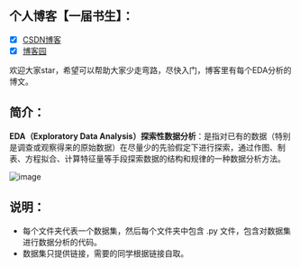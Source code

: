 ## 个人博客【一届书生】：

- [x] [CSDN博客](https://blog.csdn.net/qq_39435411)
- [x] [博客园](https://www.cnblogs.com/gy77/)

欢迎大家star，希望可以帮助大家少走弯路，尽快入门，博客里有每个EDA分析的博文。



## 简介：

**EDA（Exploratory Data Analysis）探索性数据分析**：是指对已有的数据（特别是调查或观察得来的原始数据）在尽量少的先验假定下进行探索，通过作图、制表、方程拟合、计算特征量等手段探索数据的结构和规律的一种数据分析方法。

![image](https://img2022.cnblogs.com/blog/1524748/202201/1524748-20220120160614506-182111829.png)



## 说明：

+ 每个文件夹代表一个数据集，然后每个文件夹中包含 .py 文件，包含对数据集进行数据分析的代码。
+ 数据集只提供链接，需要的同学根据链接自取。
